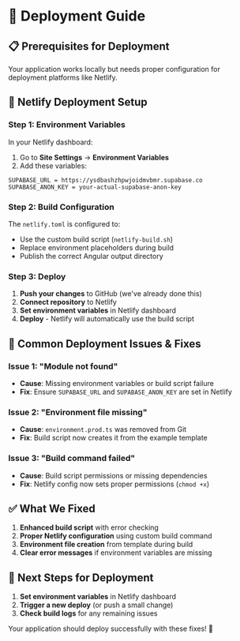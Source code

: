 # 🚀 Deployment Guide

## 📋 **Prerequisites for Deployment**

Your application works locally but needs proper configuration for deployment platforms like Netlify.

## 🔧 **Netlify Deployment Setup**

### **Step 1: Environment Variables**
In your Netlify dashboard:

1. Go to **Site Settings** → **Environment Variables**
2. Add these variables:

```
SUPABASE_URL = https://ysdbashzhpwjoidmvbmr.supabase.co
SUPABASE_ANON_KEY = your-actual-supabase-anon-key
```

### **Step 2: Build Configuration**
The `netlify.toml` is configured to:
- Use the custom build script (`netlify-build.sh`)
- Replace environment placeholders during build
- Publish the correct Angular output directory

### **Step 3: Deploy**
1. **Push your changes** to GitHub (we've already done this)
2. **Connect repository** to Netlify
3. **Set environment variables** in Netlify dashboard
4. **Deploy** - Netlify will automatically use the build script

## 🐛 **Common Deployment Issues & Fixes**

### **Issue 1: "Module not found"**
- **Cause**: Missing environment variables or build script failure
- **Fix**: Ensure `SUPABASE_URL` and `SUPABASE_ANON_KEY` are set in Netlify

### **Issue 2: "Environment file missing"**
- **Cause**: `environment.prod.ts` was removed from Git
- **Fix**: Build script now creates it from the example template

### **Issue 3: "Build command failed"**
- **Cause**: Build script permissions or missing dependencies
- **Fix**: Netlify config now sets proper permissions (`chmod +x`)

## ✅ **What We Fixed**

1. **Enhanced build script** with error checking
2. **Proper Netlify configuration** using custom build command
3. **Environment file creation** from template during build
4. **Clear error messages** if environment variables are missing

## 🎯 **Next Steps for Deployment**

1. **Set environment variables** in Netlify dashboard
2. **Trigger a new deploy** (or push a small change)
3. **Check build logs** for any remaining issues

Your application should deploy successfully with these fixes! 🚀
